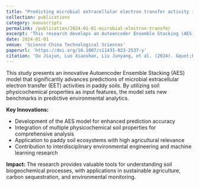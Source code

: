 ```yaml
---
title: "Predicting microbial extracellular electron transfer activity in paddy soils with soil physicochemical properties using machine learning"
collection: publications
category: manuscripts
permalink: /publication/2024-01-01-microbial-electron-transfer
excerpt: 'This research develops an Autoencoder Ensemble Stacking (AES) model to predict microbial extracellular electron transfer activities in paddy soils, advancing environmental analytics and soil science applications.'
date: 2024-01-01
venue: 'Science China Technological Sciences'
paperurl: 'https://doi.org/10.1007/s11431-023-2537-y'
citation: 'Ou Jiajun, Luo Xiaoshan, Liu Junyang, et al. (2024). &quot;Predicting microbial extracellular electron transfer activity in paddy soils with soil physicochemical properties using machine learning.&quot; <i>Science China Technological Sciences</i>. 67(1): 259-270. JCR Q1.'
---
```


This study presents an innovative Autoencoder Ensemble Stacking (AES) model that significantly advances predictions of microbial extracellular electron transfer (EET) activities in paddy soils. By utilizing soil physicochemical properties as input features, the model sets new benchmarks in predictive environmental analytics.

**Key Innovations:**
- Development of the AES model for enhanced prediction accuracy
- Integration of multiple physicochemical soil properties for comprehensive analysis
- Application to paddy soil ecosystems with high agricultural relevance
- Contribution to interdisciplinary environmental engineering and machine learning research

**Impact:**
The research provides valuable tools for understanding soil biogeochemical processes, with applications in sustainable agriculture, carbon sequestration, and environmental monitoring.